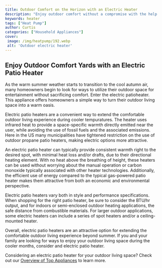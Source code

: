 ```yaml
---
title: Outdoor Comfort on the Horizon with an Electric Heater
description: "Enjoy outdoor comfort without a compromise with the help of a modern electric heater Learn all about the convenience safety and money-saving benefits available with this creation"
keywords: heater
tags: ["Heat Pump"]
author: Curtis
categories: ["Household Appliances"]
cover: 
 image: /img/heatpump/192.webp
 alt: 'Outdoor electric heater'
---
```

## Enjoy Outdoor Comfort Yards with an Electric Patio Heater

As the warm summer weather starts to transition to the cool autumn air, many homeowners begin to look for ways to utilize their outdoor space for entertainment without sacrificing comfort. Enter the electric patioheater. This appliance offers homeowners a simple way to turn their outdoor living space into a warm oasis.

Electric patio heaters are a convenient way to extend the comfortable outdoor living experience during cooler tempuratures. The heater uses infrared heat to provide a space-specific warmth directly emitted near the user, while avoiding the use of fossil fuels and the associated emissions. Here in the US many municipalities have tightened restriction on the use of outdoor propane patio heaters, making electric options more attractive. 

An electric patio heater can typically provide consistent warmth right to the desired spot, with minimal heat loss and/or drafts, due to their directional heating element. With no heat above the breathing of height, these heaters can be used without worrying about the manual operation or carbon monoxide typically associated with other heater technologies. Additionally, the efficient use of energy compared to the typical gas-powered patio heater makes them attractive from both an economic and environmental perspective.

Electric patio heaters vary both in style and performance specifications. When shopping for the right patio heater, be sure to consider the BTU/hr output, and for indoors or semi-enclosed outdoor heating applications, the safe distance from combustible materials. For larger outdoor applications, some electric heaters can include a series of spot heaters and/or a ceiling-mounted heater. 

Overall, electric patio heaters are an attractive option for extending the comfortable outdoor living experience beyond summer. If you and your family are looking for ways to enjoy your outdoor living space during the cooler months, consider and electric patio heater.

Considering an electric patio heater for your outdoor living space? Check out our [Overview of Top Appliances](./pages/appliance-overview) to learn more.
